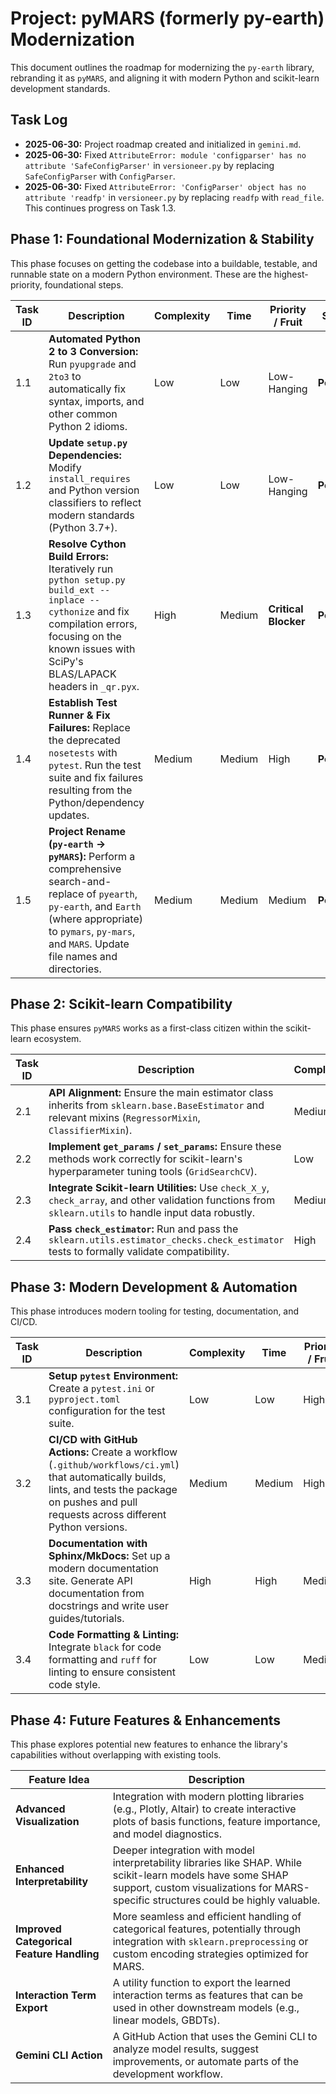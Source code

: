# Project: pyMARS (formerly py-earth) Modernization

This document outlines the roadmap for modernizing the `py-earth` library, rebranding it as `pyMARS`, and aligning it with modern Python and scikit-learn development standards.

## Task Log

- **2025-06-30:** Project roadmap created and initialized in `gemini.md`.
- **2025-06-30:** Fixed `AttributeError: module 'configparser' has no attribute 'SafeConfigParser'` in `versioneer.py` by replacing `SafeConfigParser` with `ConfigParser`.
- **2025-06-30:** Fixed `AttributeError: 'ConfigParser' object has no attribute 'readfp'` in `versioneer.py` by replacing `readfp` with `read_file`. This continues progress on Task 1.3.

## Phase 1: Foundational Modernization & Stability

This phase focuses on getting the codebase into a buildable, testable, and runnable state on a modern Python environment. These are the highest-priority, foundational steps.

| Task ID | Description | Complexity | Time | Priority / Fruit | Status |
|---|---|---|---|---|---|
| 1.1 | **Automated Python 2 to 3 Conversion:** Run `pyupgrade` and `2to3` to automatically fix syntax, imports, and other common Python 2 idioms. | Low | Low | Low-Hanging | **Pending** |
| 1.2 | **Update `setup.py` Dependencies:** Modify `install_requires` and Python version classifiers to reflect modern standards (Python 3.7+). | Low | Low | Low-Hanging | **Pending** |
| 1.3 | **Resolve Cython Build Errors:** Iteratively run `python setup.py build_ext --inplace --cythonize` and fix compilation errors, focusing on the known issues with SciPy's BLAS/LAPACK headers in `_qr.pyx`. | High | Medium | **Critical Blocker** | **Pending** |
| 1.4 | **Establish Test Runner & Fix Failures:** Replace the deprecated `nosetests` with `pytest`. Run the test suite and fix failures resulting from the Python/dependency updates. | Medium | Medium | High | **Pending** |
| 1.5 | **Project Rename (`py-earth` -> `pyMARS`):** Perform a comprehensive search-and-replace of `pyearth`, `py-earth`, and `Earth` (where appropriate) to `pymars`, `py-mars`, and `MARS`. Update file names and directories. | Medium | Medium | Medium | **Pending** |

## Phase 2: Scikit-learn Compatibility

This phase ensures `pyMARS` works as a first-class citizen within the scikit-learn ecosystem.

| Task ID | Description | Complexity | Time | Priority / Fruit | Status |
|---|---|---|---|---|---|
| 2.1 | **API Alignment:** Ensure the main estimator class inherits from `sklearn.base.BaseEstimator` and relevant mixins (`RegressorMixin`, `ClassifierMixin`). | Medium | Medium | High | **Pending** |
| 2.2 | **Implement `get_params` / `set_params`:** Ensure these methods work correctly for scikit-learn's hyperparameter tuning tools (`GridSearchCV`). | Low | Low | High | **Pending** |
| 2.3 | **Integrate Scikit-learn Utilities:** Use `check_X_y`, `check_array`, and other validation functions from `sklearn.utils` to handle input data robustly. | Medium | Medium | Medium | **Pending** |
| 2.4 | **Pass `check_estimator`:** Run and pass the `sklearn.utils.estimator_checks.check_estimator` tests to formally validate compatibility. | High | High | High | **Pending** |

## Phase 3: Modern Development & Automation

This phase introduces modern tooling for testing, documentation, and CI/CD.

| Task ID | Description | Complexity | Time | Priority / Fruit | Status |
|---|---|---|---|---|---|
| 3.1 | **Setup `pytest` Environment:** Create a `pytest.ini` or `pyproject.toml` configuration for the test suite. | Low | Low | High | **Pending** |
| 3.2 | **CI/CD with GitHub Actions:** Create a workflow (`.github/workflows/ci.yml`) that automatically builds, lints, and tests the package on pushes and pull requests across different Python versions. | Medium | Medium | High | **Pending** |
| 3.3 | **Documentation with Sphinx/MkDocs:** Set up a modern documentation site. Generate API documentation from docstrings and write user guides/tutorials. | High | High | Medium | **Pending** |
| 3.4 | **Code Formatting & Linting:** Integrate `black` for code formatting and `ruff` for linting to ensure consistent code style. | Low | Low | Medium | **Pending** |

## Phase 4: Future Features & Enhancements

This phase explores potential new features to enhance the library's capabilities without overlapping with existing tools.

| Feature Idea | Description |
|---|---|
| **Advanced Visualization** | Integration with modern plotting libraries (e.g., Plotly, Altair) to create interactive plots of basis functions, feature importance, and model diagnostics. |
| **Enhanced Interpretability** | Deeper integration with model interpretability libraries like SHAP. While scikit-learn models have some SHAP support, custom visualizations for MARS-specific structures could be highly valuable. |
| **Improved Categorical Feature Handling** | More seamless and efficient handling of categorical features, potentially through integration with `sklearn.preprocessing` or custom encoding strategies optimized for MARS. |
| **Interaction Term Export** | A utility function to export the learned interaction terms as features that can be used in other downstream models (e.g., linear models, GBDTs). |
| **Gemini CLI Action** | A GitHub Action that uses the Gemini CLI to analyze model results, suggest improvements, or automate parts of the development workflow. |

